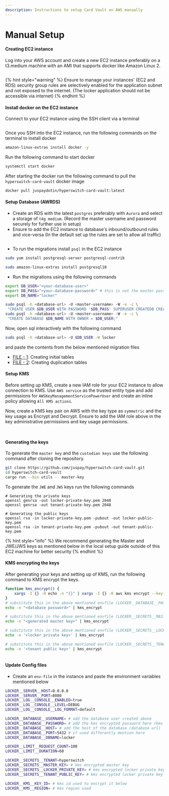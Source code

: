 ```yaml
---
description: Instructions to setup Card Vault on AWS manually
---
```


# Manual Setup

#### Creating EC2 instance

Log into your AWS account and create a new EC2 instance preferably on a t3.medium machine with an AMI that supports docker like Amazon Linux 2.

<figure><img src="../../../../.gitbook/assets/image (105).png" alt=""><figcaption></figcaption></figure>

{% hint style="warning" %}
Ensure to manage your instances' (EC2 and RDS) security group rules are selectively enabled for the application subnet and not exposed to the internet. (The locker application should not be accessible via internet)
{% endhint %}

#### Install docker on the EC2 instance

Connect to your EC2 instance using the SSH client via a terminal

<figure><img src="../../../../.gitbook/assets/image (106).png" alt=""><figcaption></figcaption></figure>

Once you SSH into the EC2 instance, run the following commands on the terminal to install docker

```bash
amazon-linux-extras install docker -y
```

Run the following command to start docker

```bash
systemctl start docker
```

After starting the docker run the following command to pull the `hyperswitch-card-vault` docker image

```bash
docker pull juspaydotin/hyperswitch-card-vault:latest
```

#### Setup Database (AWRDS)

* Create an RDS with the latest `postgres` preferably with `Aurora` and select a storage of `t4g medium`. (Record the master username and password securely for further use in setup)
* Ensure to add the EC2 instance to database's inbound/outbound rules and vice-versa (In the default set up the rules are set to allow all traffic)

<figure><img src="../../../../.gitbook/assets/image (107).png" alt=""><figcaption></figcaption></figure>

* To run the migrations install `psql` in the EC2 instance

```bash
sudo yum install postgresql-server postgresql-contrib
```

```bash
sudo amazon-linux-extras install postgresql10
```

* Run the migrations using the following commands

```bash
export DB_USER="<your-database-user>"
export DB_PASS="<your-database-password>" # this is not the master password
export DB_NAME="locker"

sudo psql -h <database-url> -U <master-username> -W -e -c \
 "CREATE USER $DB_USER WITH PASSWORD '$DB_PASS' SUPERUSER CREATEDB CREATEROLE INHERIT LOGIN;"
sudo psql -h <database-url> -U <master-username> -W -e -c \
 "CREATE DATABASE $DB_NAME WITH OWNER = $DB_USER;"
```

Now, open sql interactively with the following command

```bash
sudo psql -h <database-url> -U $DB_USER -W locker
```

and paste the contents from the below mentioned migration files

* [FILE - 1](https://github.com/juspay/hyperswitch-card-vault/blob/main/migrations/2023-10-21-104200\_create-tables/up.sql): Creating initial tables
* [FILE - 2](https://github.com/juspay/hyperswitch-card-vault/blob/main/migrations/2023-10-26-072935\_duplication-table/up.sql): Creating duplication tables

#### Setup KMS

Before setting up KMS, create a new IAM role for your EC2 instance to allow connection to KMS. Use `AWS service` as the trusted entity type and add permissions for `AWSKeyManagementServicePowerUser` and create an inline policy allowing `All KMS actions`.

Now, create a KMS key pair on AWS with the key type as `symmetric` and the key usage as Encrypt and Decrypt. Ensure to add the IAM role above in the key administrative permissions and key usage permissions.

<figure><img src="../../../../.gitbook/assets/image (108).png" alt=""><figcaption></figcaption></figure>

<figure><img src="../../../../.gitbook/assets/image (109).png" alt=""><figcaption></figcaption></figure>

#### Generating the keys

To generate the `master key` and the `custodian keys` use the following command after cloning the repository.

```bash
git clone https://github.com/juspay/hyperswitch-card-vault.git
cd hyperswitch-card-vault
cargo run --bin utils -- master-key
```

To generate the `JWE` and `JWS` keys run the following commands

```
# Generating the private keys
openssl genrsa -out locker-private-key.pem 2048
openssl genrsa -out tenant-private-key.pem 2048

# Generating the public keys
openssl rsa -in locker-private-key.pem -pubout -out locker-public-key.pem
openssl rsa -in tenant-private-key.pem -pubout -out tenant-public-key.pem
```

{% hint style="info" %}
We recommend generating the Master and JWE/JWS keys as mentioned below in the local setup guide outside of this EC2 machine for better security
{% endhint %}

#### KMS encrypting the keys

After generating your keys and setting up of KMS, run the following command to KMS encrypt the keys.

```bash
function kms_encrypt() {
    xargs -I {} -0 echo -n "{}" | xargs -I {} -0 aws kms encrypt --key-id <your-kms-key-id> --region <your-kms-region> --plaintext "{}"
}
# substitute this in the above mentioned envfile (LOCKER__DATABASE__PASSWORD)
echo -n "<database password>" | kms_encrypt

# substitute this in the above mentioned envfile (LOCKER__SECRETS__MASTER_KEY)
echo -n "<generated master key>" | kms_encrypt

# substitute this in the above mentioned envfile (LOCKER__SECRETS__LOCKER_PRIVATE_KEY)
echo -n '<locker private key>' | kms_encrypt

# substitute this in the above mentioned envfile (LOCKER__SECRETS__TENANT_PUBLIC_KEY)
echo -n '<tenant public key>' | kms_encrypt
 
```

#### Update Config files

* Create an `env-file` in the instance and paste the environment variables mentioned below

```bash
LOCKER__SERVER__HOST=0.0.0.0
LOCKER__SERVER__PORT=8080
LOCKER__LOG__CONSOLE__ENABLED=true
LOCKER__LOG__CONSOLE__LEVEL=DEBUG
LOCKER__LOG__CONSOLE__LOG_FORMAT=default

LOCKER__DATABASE__USERNAME= # add the database user created above
LOCKER__DATABASE__PASSWORD= # add the kms encrypted password here (kms encryption process mentioned below)
LOCKER__DATABASE__HOST= # add the host of the database (database url)
LOCKER__DATABASE__PORT=5432 # if used differently mention here
LOCKER__DATABASE__DBNAME=locker

LOCKER__LIMIT__REQUEST_COUNT=100
LOCKER__LIMIT__DURATION=60

LOCKER__SECRETS__TENANT=hyperswitch
LOCKER__SECRETS__MASTER_KEY= # kms encrypted master key
LOCKER__SECRETS__LOCKER_PRIVATE_KEY= # kms encrypted locker private key
LOCKER__SECRETS__TENANT_PUBLIC_KEY= # kms encrypted locker private key

LOCKER__KMS__KEY_ID= # kms id used to encrypt it below
LOCKER__KMS__REGION= # kms region used
```

